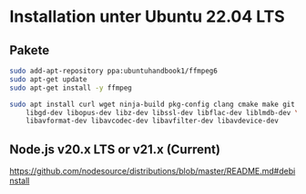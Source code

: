 # Installation unter Ubuntu 22.04 LTS

## Pakete

```bash
sudo add-apt-repository ppa:ubuntuhandbook1/ffmpeg6
sudo apt-get update
sudo apt-get install -y ffmpeg
```

```bash
sudo apt install curl wget ninja-build pkg-config clang cmake make git patch ca-certificates \
    libgd-dev libopus-dev libz-dev libssl-dev libflac-dev liblmdb-dev \
    libavformat-dev libavcodec-dev libavfilter-dev libavdevice-dev
```

## Node.js v20.x LTS or v21.x (Current)

https://github.com/nodesource/distributions/blob/master/README.md#debinstall

